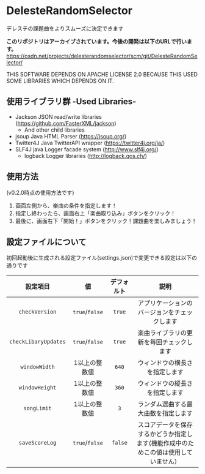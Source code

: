 # DelesteRandomSelector
デレステの課題曲をよりスムーズに決定できます

**このリポジトリはアーカイブされています。今後の開発は以下のURLで行います。**
https://osdn.net/projects/delesterandomselector/scm/git/DelesteRandomSelector/

THIS SOFTWARE DEPENDS ON APACHE LICENSE 2.0 BECAUSE THIS USED SOME LIBRARIES WHICH DEPENDS ON IT.

## 使用ライブラリ群 -Used Libraries-

- Jackson JSON read/write libraries (https://github.com/FasterXML/jackson)
	- And other child libraries
- jsoup Java HTML Parser (https://jsoup.org/)
- Twitter4J Java TwitterAPI wrapper (https://twitter4j.org/ja/)
- SLF4J java Logger facade system (http://www.slf4j.org/)
	- logback Logger libraries (http://logback.qos.ch/)

## 使用方法
(v0.2.0時点の使用方法です)

1. 画面左側から、楽曲の条件を指定します！
2. 指定し終わったら、画面右上「楽曲取り込み」ボタンをクリック！
3. 最後に、画面右下「開始！」ボタンをクリック！課題曲を楽しみましょう！

## 設定ファイルについて

初回起動後に生成される設定ファイル(settings.json)で変更できる設定は以下の通りです

|設定項目|値|デフォルト|説明|
|:--:|:--:|:--:|:--:|
|`checkVersion`|`true`/`false`|`true`|アプリケーションのバージョンをチェックします|
|`checkLibaryUpdates`|`true`/`false`|`true`|楽曲ライブラリの更新を毎回チェックします|
|`windowWidth`|1以上の整数値|`640`|ウィンドウの横長さを指定します|
|`windowHeight`|1以上の整数値|`360`|ウィンドウの縦長さを指定します|
|`songLimit`|1以上の整数値|`3`|ランダム選曲する最大曲数を指定します|
|`saveScoreLog`|`true`/`false`|`false`|スコアデータを保存するかどうか指定します(機能作成中のためこの値は使用していません）
